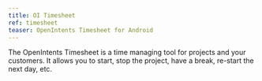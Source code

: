 ```yaml
---
title: OI Timesheet
ref: timesheet
teaser: OpenIntents Timesheet for Android
---
```

The OpenIntents Timesheet is a time managing tool for projects and your customers.
It allows you to start, stop the project, have a break, re-start the next day, etc. 

